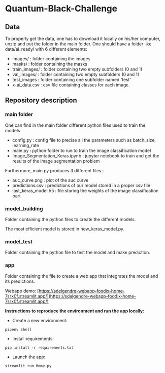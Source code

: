 # Quantum-Black-Challenge

## Data 

To properly get the data, one has to download it locally on his/her computer, unzip and put the folder in the main folder. One should have a folder like data/ai_ready/ with 6 different elements:
- images/ : folder containing the images
- masks/ : folder containing the masks
- train_images/ : folder containing two empty subfolders (0 and 1)
- val_images/ : folder containing two empty subfolders (0 and 1)
- test_images : folder containing one subfolder named 'test'
- x-ai_data.csv : csv file containing classes for each image.

## Repository description

### main folder
One can find in the main folder different python files used to train the models
- config.py : config file to precise all the parameters such as batch_size, learning_rate
- main.py : python folder to run to train the image classification model
- Image_Segmentation_Keras.ipynb : jupyter notebook to train and get the results of the image segmentation problem

Furthermore, main.py produces 3 different files :
- auc_curve.png : plot of the auc curve
- predictions.csv : predictions of our model stored in a proper csv file
- last_keras_model.h5 : file storing the weights of the image classification part

### model_building
Folder containing the python files to create the different models.

The most efficient model is stored in new_keras_model.py.

### model_test
Folder containing the python file to test the model and make prediction.

### app
Folder containing the file to create a web app that integrates the model and its predictions.

Webapp demo: [https://sdelgendre-webapp-foodix-home-7srx0f.streamlit.app/](https://sdelgendre-webapp-foodix-home-7srx0f.streamlit.app/)

**Instructions to reproduce the environment and run the app locally:**

- Create a new environment:

```pipenv shell```

- Install requirements:

```pip install -r requirements.txt```

- Launch the app:

```streamlit run Home.py```

